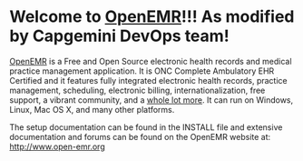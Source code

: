 Welcome to [OpenEMR](http://www.open-emr.org/)!!! As modified by Capgemini DevOps team!
=====================

[OpenEMR](http://www.open-emr.org/) is a Free and Open Source electronic health records and
medical practice management application. It is ONC Complete
Ambulatory EHR Certified and it features fully integrated electronic
health records, practice management, scheduling, electronic billing,
internationalization, free support, a vibrant community, and a
[whole lot more](http://www.open-emr.org/wiki/index.php/OpenEMR_Features). It can run on Windows, Linux, Mac OS X, and many
other platforms.

The setup documentation can be found in the INSTALL file and extensive
documentation and forums can be found on the OpenEMR website at:
<http://www.open-emr.org>
